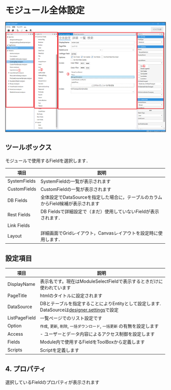 # モジュール全体設定

<img src="./images/module/モジュール全体.png" alt="モジュール全体" title="モジュール全体" style="border: 1px solid;">

## ツールボックス
モジュールで使用するFieldを選択します．

| 項目           | 説明                                               |
|--------------|--------------------------------------------------|
| SystemFields | SystemFieldの一覧が表示されます                            |
| CustomFields | CustomFieldの一覧が表示されます                            |
| DB Fields    | 全体設定でDataSourceを指定した場合に，テーブルのカラムからField候補が表示されます |
| Rest Fields  | DB Fieldsで詳細設定で（まだ）使用していないFieldが表示されます．          |
| Link Fields  |                                                  |
| Layout       | 詳細画面でGridレイアウト，Canvasレイアウトを設定時に使用します．            |

## 設定項目
| 項目            | 説明                                                                                           |
|---------------|----------------------------------------------------------------------------------------------|
| DisplayName   | 表示名です。現在はModuleSelectFieldで表示するときだけに使われています                                                  |
| PageTitle     | htmlのタイトルに設定されます                                                                             |
| DataSource    | DBとテーブルを指定することによりEntityとして設定します.<br/>DataSourceは[designer.settings](designer_settings.md)で設定 |
| ListPageField | 一覧ページでのリスト設定です                                                                               |
| Option        | `作成`, `更新`, `削除`, `一括ダウンロード`, `一括更新` の有無を設定します                                               |
| Access        | - ユーザーとデータ内容によるアクセス制御を設定します                                                                  |
| Fields        | Module内で使用するFieldをToolBoxから定義します                                                             |
| Scripts       | Scriptを定義します                                                                                 |


## 4. プロパティ
選択しているFieldのプロパティが表示されます
